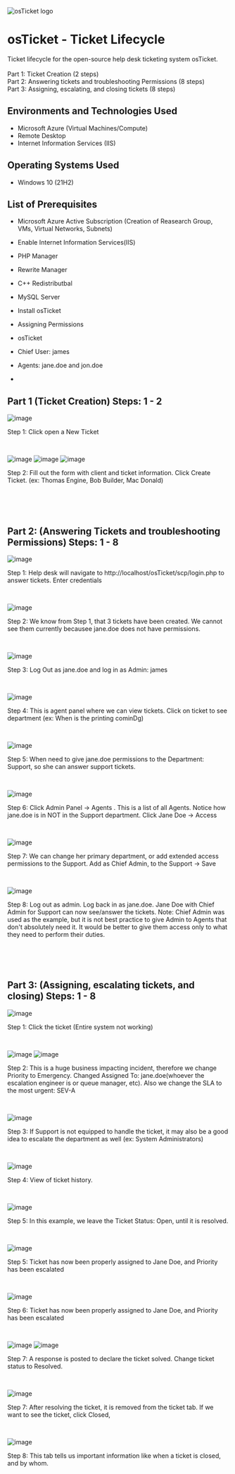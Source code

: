 <img src="https://i.imgur.com/Clzj7Xs.png" alt="osTicket logo"/>
</p>

<h1>osTicket - Ticket Lifecycle </h1>
Ticket lifecycle for the open-source help desk ticketing system osTicket.<br />
<br />
Part 1: Ticket Creation (2 steps) <br />
Part 2: Answering tickets and troubleshooting Permissions (8 steps)<br />
Part 3: Assigning, escalating, and closing tickets (8 steps)<br />



<h2>Environments and Technologies Used</h2>

- Microsoft Azure (Virtual Machines/Compute)
- Remote Desktop
- Internet Information Services (IIS)

<h2>Operating Systems Used </h2>

- Windows 10</b> (21H2)

<h2>List of Prerequisites</h2>

- Microsoft Azure Active Subscription (Creation of Reasearch Group, VMs, Virtual Networks, Subnets)
- Enable Internet Information Services(IIS)
- PHP Manager
- Rewrite Manager
- C++ Redistributbal
- MySQL Server
- Install osTicket
- Assigning Permissions
  
- osTicket
- Chief User: james
- Agents: jane.doe and jon.doe
- 






<h2>Part 1 (Ticket Creation) Steps: 1 - 2 </h2>


![image](https://github.com/jameswsm/ticket-lifecycle/assets/170709350/cb391b3e-9a4f-4df8-8d76-858ba9917545)
<p>
Step 1: Click open a New Ticket
</p>
<br />

![image](https://github.com/jameswsm/ticket-lifecycle/assets/170709350/1e7f050e-ce88-4fad-8086-edae2b12c883)
![image](https://github.com/jameswsm/ticket-lifecycle/assets/170709350/3c3d2ce2-aa8d-49b8-97fd-c5c836122e5b)
![image](https://github.com/jameswsm/ticket-lifecycle/assets/170709350/41cb0f73-c580-4e35-bedb-b949738ef997)
<p>
Step 2: Fill out the form with client and ticket information. Click Create Ticket. (ex: Thomas Engine, Bob Builder, Mac Donald)
</p>
<br />
<br />
<br />

<h2>Part 2: (Answering Tickets and troubleshooting Permissions) Steps: 1 - 8</h2>

![image](https://github.com/jameswsm/ticket-lifecycle/assets/170709350/c5d490ff-3ae9-49f7-8e01-4e15dd02f33f)
<p>
Step 1: Help desk will navigate to http://localhost/osTicket/scp/login.php to answer tickets. Enter credentials
</p>
<br />

![image](https://github.com/jameswsm/ticket-lifecycle/assets/170709350/5ec41bae-8f1b-4009-8a31-822c99ecd064)
<p>
Step 2: We know from Step 1, that 3 tickets have been created. We cannot see them currently becausee jane.doe does not have permissions. 
</p>
<br />

![image](https://github.com/jameswsm/ticket-lifecycle/assets/170709350/b57a4bc4-1d1a-439c-a762-c4f0f35cce74)
<p>
Step 3: Log Out as jane.doe and log in as Admin: james
</p>
<br />

![image](https://github.com/jameswsm/ticket-lifecycle/assets/170709350/18acc8b1-718b-4c50-9330-236f1fc43cd9)
<p>
Step 4: This is agent panel where we can view tickets. Click on ticket to see department (ex: When is the printing cominDg)
</p>
<br />

![image](https://github.com/jameswsm/ticket-lifecycle/assets/170709350/680b93bc-c296-4ddb-a9bb-f10b53d89cec)
<p>
Step 5: When need to give jane.doe permissions to the Department: Support, so she can answer support tickets.
</p>
<br />

![image](https://github.com/jameswsm/ticket-lifecycle/assets/170709350/35793aad-fd11-45d4-945f-b03c74bdf601)
<p>
Step 6:  Click Admin Panel -> Agents . This is a list of all Agents. Notice how jane.doe is in NOT in the Support department. Click Jane Doe -> Access
</p>
<br />

![image](https://github.com/jameswsm/ticket-lifecycle/assets/170709350/8f131eed-9325-41ec-b778-414b017593f3)
<p>
Step 7: We can change her primary department, or add extended access permissions to the Support. Add as Chief Admin, to the Support -> Save
</p>
<br />

![image](https://github.com/jameswsm/ticket-lifecycle/assets/170709350/7b6f6f91-000a-4c73-8892-59ca9bdd8901)
<p>
Step 8: Log out as admin. Log back in as jane.doe. Jane Doe with Chief Admin for Support can now see/answer the tickets. Note: Chief Admin was used as the example, but it is not best practice to give Admin to Agents that don't absolutely need it. It would be better to give them access only to what they need to perform their duties.
</p>
<br />
<br />
<br />


<h2>Part 3: (Assigning, escalating tickets, and closing) Steps: 1 - 8</h2>

![image](https://github.com/jameswsm/ticket-lifecycle/assets/170709350/f7a74d25-372f-4f2c-9e0d-5010c3bc5205)
<p>
Step 1: Click the ticket (Entire system not working)
</p>
<br />

![image](https://github.com/jameswsm/ticket-lifecycle/assets/170709350/c0495ddb-0ffa-4f65-87b0-8905570e926a)
![image](https://github.com/jameswsm/ticket-lifecycle/assets/170709350/63a361dc-afeb-47d5-b490-3e1bc9853dfa)
<p>
Step 2: This is a huge business impacting incident, therefore we change Priority to Emergency. Changed Assigned To: jane.doe(whoever the escalation engineer is or queue manager, etc). Also we change the SLA to the most urgent: SEV-A
</p>
<br />

![image](https://github.com/jameswsm/ticket-lifecycle/assets/170709350/0dd0acdd-5d2f-494c-bdee-1a7f9fab8816)
<p>
Step 3: If Support is not equipped to handle the ticket, it may also be a good idea to escalate the department as well (ex: System Administrators)
</p>
<br />

![image](https://github.com/jameswsm/ticket-lifecycle/assets/170709350/28078867-8386-431a-8634-1e5c74fe527d)
<p>
Step 4: View of ticket history.
</p>
<br />

![image](https://github.com/jameswsm/ticket-lifecycle/assets/170709350/cd49acad-632e-4f63-bbb8-12dfb142e1f7)
<p>
Step 5: In this example, we leave the Ticket Status: Open, until it is resolved.
</p>
<br />

![image](https://github.com/jameswsm/ticket-lifecycle/assets/170709350/c30eb2f9-ef59-4e1a-b6f1-1aad7618a67f)
<p>
Step 5: Ticket has now been properly assigned to Jane Doe, and Priority has been escalated
</p>
<br />

![image](https://github.com/jameswsm/ticket-lifecycle/assets/170709350/c30eb2f9-ef59-4e1a-b6f1-1aad7618a67f)
<p>
Step 6: Ticket has now been properly assigned to Jane Doe, and Priority has been escalated
</p>
<br />

![image](https://github.com/jameswsm/ticket-lifecycle/assets/170709350/ff543722-c5ba-4c57-8797-68d8736253a9)
![image](https://github.com/jameswsm/ticket-lifecycle/assets/170709350/16d19540-ae04-4785-9ad6-e65629e5640a)
<p>
Step 7: A response is posted to declare the ticket solved. Change ticket status to Resolved.
</p>
<br />

![image](https://github.com/jameswsm/ticket-lifecycle/assets/170709350/87e18877-2f31-4cd7-af33-6ae2fcd302e8)
<p>
Step 7: After resolving the ticket, it is removed from the ticket tab. If we want to see the ticket, click Closed,
</p>
<br />

![image](https://github.com/jameswsm/ticket-lifecycle/assets/170709350/749e14f2-585e-4144-bf04-05079e7a1ca3)
<p>
Step 8: This tab tells us important information like when a ticket is closed, and by whom.
</p>
<br />






